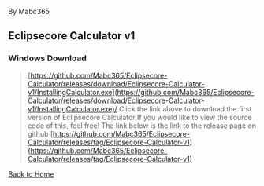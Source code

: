 By Mabc365

## Eclipsecore Calculator v1

### Windows Download
> [https://github.com/Mabc365/Eclipsecore-Calculator/releases/download/Eclipsecore-Calculator-v1/InstallingCalculator.exe](https://github.com/Mabc365/Eclipsecore-Calculator/releases/download/Eclipsecore-Calculator-v1/InstallingCalculator.exe)/
> Click the link above to download the first version of Eclipsecore Calculator
> If you would like to view the source code of this, feel free! The link below is the link to the release page on github
> [https://github.com/Mabc365/Eclipsecore-Calculator/releases/tag/Eclipsecore-Calculator-v1](https://github.com/Mabc365/Eclipsecore-Calculator/releases/tag/Eclipsecore-Calculator-v1)



[Back to Home](https://www.eclipsecore.net)
